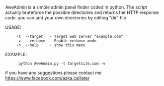 AweAdmin is a simple admin panel finder coded in python. 
The script actually bruteforce the possible directories and returns the HTTP response code.
you can add your own directories by editing "dir" file.

USAGE:

         -t  --target   - Target web server "example.com"
         -v  --verbose  - Enable verbose mode
         -h  --help     - show this menu

EXAMPLE:

          python AweAdmin.py -t targetsite.com -v
			   
if you have any suggestions please contact me 	https://www.facebook.com/azka.callister
